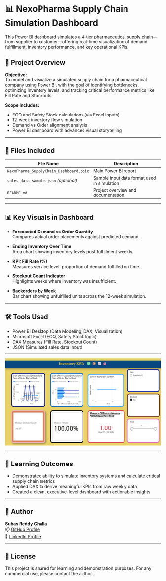 # 📊 NexoPharma Supply Chain Simulation Dashboard

This Power BI dashboard simulates a 4-tier pharmaceutical supply chain—from supplier to customer—offering real-time visualization of demand fulfillment, inventory performance, and key operational KPIs.

## 🚀 Project Overview

**Objective:**  
To model and visualize a simulated supply chain for a pharmaceutical company using Power BI, with the goal of identifying bottlenecks, optimizing inventory levels, and tracking critical performance metrics like Fill Rate and Stockouts.

**Scope Includes:**
- EOQ and Safety Stock calculations (via Excel inputs)
- 12-week inventory flow simulation
- Demand vs Order alignment analysis
- Power BI dashboard with advanced visual storytelling

---

## 📂 Files Included

| File Name                                 | Description                                  |
|------------------------------------------|----------------------------------------------|
| `NexoPharma_SupplyChain_Dashboard.pbix`  | Main Power BI report                         |
| `sales_data_sample.json` *(optional)*     | Sample input data format used in simulation  |
| `README.md`                               | Project overview and documentation           |

---

## 📊 Key Visuals in Dashboard

- **Forecasted Demand vs Order Quantity**  
  Compares actual order placements against predicted demand.

- **Ending Inventory Over Time**  
  Area chart showing inventory levels post fulfillment weekly.

- **KPI: Fill Rate (%)**  
  Measures service level: proportion of demand fulfilled on time.

- **Stockout Count Indicator**  
  Highlights weeks where inventory was insufficient.

- **Backorders by Week**  
  Bar chart showing unfulfilled units across the 12-week simulation.

---

## 🛠 Tools Used

- Power BI Desktop (Data Modeling, DAX, Visualization)
- Microsoft Excel (EOQ, Safety Stock logic)
- DAX Measures (Fill Rate, Stockout Count)
- JSON (Simulated sales data input)

---

![Power BI Dashboard](dashboard_screenshot.png)

---

## 🧠 Learning Outcomes

- Demonstrated ability to simulate inventory systems and calculate critical supply chain metrics
- Applied DAX to derive meaningful KPIs from raw weekly data
- Created a clean, executive-level dashboard with actionable insights

---

## 👤 Author

**Suhas Reddy Challa**  
📫 [GitHub Profile](https://github.com/suhasreddychalla)  
🔗 [LinkedIn Profile](https://www.linkedin.com/in/suhasreddychalla)

---

## 📄 License

This project is shared for learning and demonstration purposes. For any commercial use, please contact the author.
